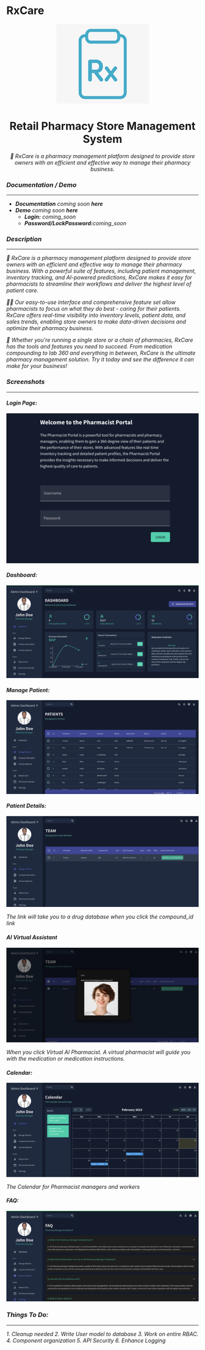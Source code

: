 <!-- @format -->

# RxCare

<p align="center">
<img src="./assets/rxcare-logo.png"/>
</p>
<h1 align="center"> Retail Pharmacy Store Management System</h1>

<p align="center"><i>🏥 RxCare is a pharmacy management platform designed to provide store owners with an efficient and effective way to manage their pharmacy business.</p>

<h3>Documentation / Demo</h3>
<hr>

<ul>
<li><b>Documentation</b> coming soon <b>here</b></a></li>
<li><b>Demo</b> coming soon <b>here </b></a>
<ul>
<li><b>Login:</b> coming_soon</li>
<li><b>Password/LockPassword:</b>coming_soon</li>
</ul>
</li>
</ul>

<h3>Description</h3>
<hr>
🏥 RxCare is a pharmacy management platform designed to provide store owners with an efficient and effective way to manage their pharmacy business. With a powerful suite of features, including patient management, inventory tracking, and AI-powered predictions, RxCare makes it easy for pharmacists to streamline their workflows and deliver the highest level of patient care.

👨‍⚕️ Our easy-to-use interface and comprehensive feature set allow pharmacists to focus on what they do best - caring for their patients. RxCare offers real-time visibility into inventory levels, patient data, and sales trends, enabling store owners to make data-driven decisions and optimize their pharmacy business.

💊 Whether you're running a single store or a chain of pharmacies, RxCare has the tools and features you need to succeed. From medication compounding to lab 360 and everything in between, RxCare is the ultimate pharmacy management solution. Try it today and see the difference it can make for your business!

<h3>Screenshots</h3>
<hr>
<h4>Login Page: </h4>
<img src="./assets/ui-github-screenshots/login.png"/></h4>
<h4>Dashboard: </h4>
<img src="./assets/ui-github-screenshots/dashboard.png"/></h4>
<h4>Manage Patient: </h4>
<img src="./assets/ui-github-screenshots/manage_patient.png"/></h4>
<h4>Patient Details: </h4>
<img src="./assets/ui-github-screenshots/user360.png"/></h4>
<p>The link will take you to a drug database when you click the compound_id link</p>
<h4>AI Virtual Assistant</h4>
<img src="./assets/ui-github-screenshots/aivassistant.png"/></h4>
<p>When you click Virtual AI Pharmacist. A virtual pharmacist will guide you with the medication or medication instructions.</p>
<h4>Calendar: </h4>
<img src="./assets/ui-github-screenshots/calendar.png"/></h4>
<p>The Calendar for Pharmacist managers and workers</p>
<h4>FAQ: </h4>
<img src="./assets/ui-github-screenshots/faq.png"/></h4>
<h3>Things To Do:</h3>
<hr>
1. Cleanup needed  
2. Write User model to database  
3. Work on entire RBAC.  
4. Component organization  
5. API Security  
6. Enhance Logging
